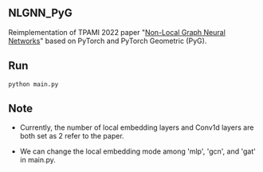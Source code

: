 ## NLGNN_PyG

Reimplementation of TPAMI 2022 paper "[Non-Local Graph Neural Networks](https://arxiv.org/abs/2005.14612l)" based on PyTorch and PyTorch Geometric (PyG).



## Run

```
python main.py
```



## Note

- Currently, the number of local embedding layers and Conv1d layers are both set as 2 refer to the paper.

- We can change the local embedding mode among 'mlp', 'gcn', and 'gat' in main.py.

  